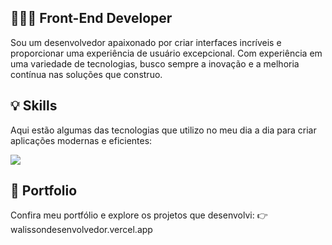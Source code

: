 ## 👩🏻‍💻 Front-End Developer
Sou um desenvolvedor apaixonado por criar interfaces incríveis e proporcionar uma experiência de usuário excepcional. Com experiência em uma variedade de tecnologias, busco sempre a inovação e a melhoria contínua nas soluções que construo.

## 💡 Skills
Aqui estão algumas das tecnologias que utilizo no meu dia a dia para criar aplicações modernas e eficientes:

<img src="https://skillicons.dev/icons?i=html,css,js,ts,nodejs,php,react,vue,sass,tailwind,bootstrap,mongodb,git,wordpress&perline=14" />

## 🔗 Portfolio
Confira meu portfólio e explore os projetos que desenvolvi:
<a href="https://walissondesenvolvedor.vercel.app/" target="_blank" style="text-decoration: none;">👉 walissondesenvolvedor.vercel.app</a>
